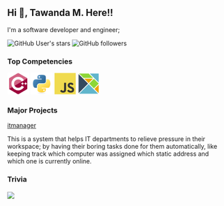 ## Hi 👋, Tawanda M. Here!!

I'm a software developer and engineer; 

![GitHub User's stars](https://img.shields.io/github/stars/tmnyoni?affiliations=OWNER&logo=GitHub&logoColor=white)
![GitHub followers](https://img.shields.io/github/followers/tmnyoni?logo=GitHub&logoColor=white)

### Top Competencies
<img src="https://github.com/devicons/devicon/blob/master/icons/cplusplus/cplusplus-original.svg" alt="C++" height="50" width="50" /> 
<img src="https://github.com/devicons/devicon/blob/master/icons/python/python-original.svg" alt="Python" width="50" height="50" /> 
<img src="https://github.com/devicons/devicon/blob/master/icons/javascript/javascript-original.svg" alt="Java" width="50" height="50" /> 
<img src="https://github.com/devicons/devicon/blob/master/icons/elm/elm-original.svg" alt="Java" width="50" height="50" /> 
<br>


### Major Projects
<p>
  <a href="https://github.com/tmnyoni/itmanager">itmanager</a>
  <br>
 <p>
  This is a system that helps IT departments to relieve pressure in their workspace; by having their boring tasks done for them automatically, like keeping track   which computer was assigned which static address and which one is currently online. 
 </p>
</p>


### Trivia
<a href="https://github.com/tmnyoni">
  <img align="center" src="https://github-readme-stats.vercel.app/api/top-langs?username=tmnyoni&hide=c&theme=dark&layout=compact" />
</a>
